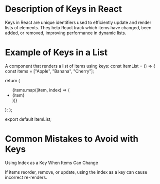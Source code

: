 # Description of Keys in React

Keys in React are unique identifiers used to efficiently update and render lists of elements. They help React track which items have changed, been added, or removed, improving performance in dynamic lists.

# Example of Keys in a List

A component that renders a list of items using keys:
const ItemList = () => {
const items = ["Apple", "Banana", "Cherry"];

return (
<ul>
{items.map((item, index) => (
<li key={index}>{item}</li>
))}
</ul>
);
};

export default ItemList;

# Common Mistakes to Avoid with Keys

Using Index as a Key When Items Can Change

If items reorder, remove, or update, using the index as a key can cause incorrect re-renders.
